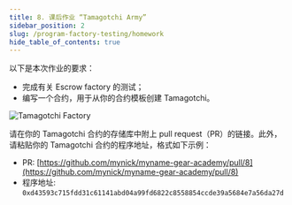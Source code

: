 ```yaml
---
title: 8. 课后作业 “Tamagotchi Army”
sidebar_position: 2
slug: /program-factory-testing/homework
hide_table_of_contents: true
---
```


以下是本次作业的要求：

- 完成有关 Escrow factory 的测试；
- 编写一个合约，用于从你的合约模板创建 Tamagotchi。

![Tamagotchi Factory](/img/22/tamagotchi-army.jpg)

请在你的 Tamagotchi 合约的存储库中附上 pull request（PR）的链接。此外，请粘贴你的 Tamagotchi 合约的程序地址，格式如下示例：

- PR: [https://github.com/mynick/myname-gear-academy/pull/8](https://github.com/mynick/myname-gear-academy/pull/8)
- 程序地址: `0xd43593c715fdd31c61141abd04a99fd6822c8558854ccde39a5684e7a56da27d`
